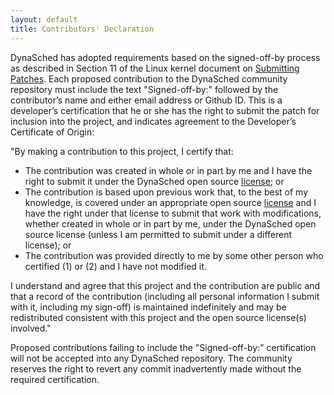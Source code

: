 ```yaml
---
layout: default
title: Contributors' Declaration
---
```


DynaSched has adopted requirements based on the signed-off-by process as
described in Section 11 of the Linux kernel document on [Submitting
Patches](https://www.kernel.org/doc/html/latest/process/submitting-patches.html).
Each proposed contribution to the DynaSched community repository must include the
text "Signed-off-by:" followed by the contributor’s name and either email
address or Github ID. This is a developer’s certification that he or she has
the right to submit the patch for inclusion into the project, and indicates
agreement to the Developer’s Certificate of Origin:

"By making a contribution to this project, I certify that:

 - The contribution was created in whole or in part by me and I have the
   right to submit it under the DynaSched open source
   [license](https://github.com/dynasched/dynasched/blob/master/LICENSE); or
 - The contribution is based upon previous work that, to the best of my
   knowledge, is covered under an appropriate open source
   [license](https://github.com/dynasched/dynasched/blob/master/LICENSE) and I have
   the right under that license to submit that work with modifications,
   whether created in whole or in part by me, under the DynaSched open source
   license (unless I am permitted to submit under a different license); or
 - The contribution was provided directly to me by some other person who
   certified (1) or (2) and I have not modified it.

I understand and agree that this project and the contribution are public and
that a record of the contribution (including all personal information I
submit with it, including my sign-off) is maintained indefinitely and may be
redistributed consistent with this project and the open source license(s)
involved."

Proposed contributions failing to include the "Signed-off-by:" certification
will not be accepted into any DynaSched repository. The community reserves the
right to revert any commit inadvertently made without the required
certification.

